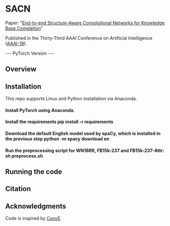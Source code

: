 # SACN

Paper: "[End-to-end Structure-Aware Convolutional Networks for Knowledge Base Completion](https://arxiv.org/pdf/1811.04441.pdf)" 

Published in the Thirty-Third AAAI Conference on Artificial Intelligence ([AAAI-19](https://aaai.org/Conferences/AAAI-19/)). 

--- PyTorch Version ---

## Overview

## Installation

This repo supports Linux and Python installation via Anaconda.

#### Install PyTorch using Anaconda.
#### Install the requirements pip install -r requirements
#### Download the default English model used by spaCy, which is installed in the previous step python -m spacy download en
#### Run the preprocessing script for WN18RR, FB15k-237 and FB15k-237-Attr: sh preprocess.sh

## Running the code


## Citation


## Acknowledgments

Code is inspired by [ConvE](https://github.com/TimDettmers/ConvE).
